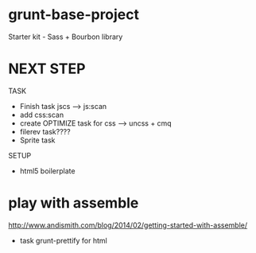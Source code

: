 # grunt-base-project
Starter kit - Sass + Bourbon library

# NEXT STEP

TASK
- Finish task jscs --> js:scan
- add css:scan
- create OPTIMIZE task for css --> uncss + cmq 
- filerev task????
- Sprite task

SETUP 
- html5 boilerplate

# play with assemble
http://www.andismith.com/blog/2014/02/getting-started-with-assemble/

- task grunt-prettify
for html



